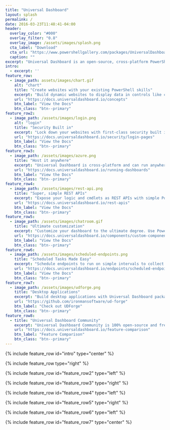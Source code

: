 ```yaml
---
title: "Universal Dashboard"
layout: splash
permalink: /
date: 2016-03-23T11:48:41-04:00
header:
  overlay_color: "#000"
  overlay_filter: "0.8"
  overlay_image: /assets/images/splash.png
  cta_label: "Download"
  cta_url: "https://www.powershellgallery.com/packages/UniversalDashboard"
  caption: ""
excerpt: "Universal Dashboard is an open-source, cross-platform PowerShell module for developing and hosting web-based, interactive dashboards."
intro: 
  - excerpt: ''
feature_row:
  - image_path: assets/images/chart.gif
    alt: "chart"
    title: "Create websites with your existing PowerShell skills"
    excerpt: "Build dynamic websites to display data in controls like charts, tables and grids as dashboards for your whole organization. Take it a step further and build fully customizable web interfaces around your existing PowerShell logic. No need to learn JavaScript, HTML or CSS. Build websites just like you would build desktop apps."
    url: "https://docs.universaldashboard.io/concepts"
    btn_label: "View the Docs"
    btn_class: "btn--primary"
feature_row2:
  - image_path: /assets/images/login.png
    alt: "login"
    title: "Security Built in"
    excerpt: "Lock down your websites with first-class security built in. Allow users to authenticate with OAuth providers like Facebook, Microsoft and Google or provide an internal authentication system like Active Directory. Lock down your REST APIs with JSON web tokens."
    url: "https://docs.universaldashboard.io/security/login-pages"
    btn_label: "View the Docs"
    btn_class: "btn--primary"
feature_row3:
  - image_path: /assets/images/azure.png
    title: "Host it anywhere"
    excerpt: "Universal Dashboard is cross-platform and can run anywhere PowerShell Core and ASP.NET Core is available. Host in Azure, IIS, as a Windows Service or simply the command line. Take advantage of Docker containers or jump into IoT with Raspberry Pi. Run in your existing infrastructure on Windows PowerShell. Universal Dashboard supports PowerShell v5.1+."
    url: "https://docs.universaldashboard.io/running-dashboards"
    btn_label: "View the Docs"
    btn_class: "btn--primary"
feature_row4:
  - image_path: /assets/images/rest-api.png
    title: "Super, simple REST APIs"
    excerpt: "Expose your logic and cmdlets as REST APIs with simple PowerShell scripts. Wrap .NET components, PowerShell commands or any command line tool as a REST API. Protect your APIs with JSON Web Tokens to provide the ultimate cross-platform automation experience."
    url: "https://docs.universaldashboard.io/rest-apis"
    btn_label: "View the Docs"
    btn_class: "btn--primary"
feature_row5:
  - image_path: /assets/images/chatroom.gif
    title: "Ultimate customization"
    excerpt: "Customize your dashboard to the ultimate degree. Use PowerShell to create completely custom components that take advantage of real-time updates with web sockets to create an amazing user experience."
    url: "https://docs.universaldashboard.io/components/custom-components/powershell-elements"
    btn_label: "View the Docs"
    btn_class: "btn--primary"
feature_row6:
  - image_path: /assets/images/scheduled-endpoints.png
    title: "Scheduled Tasks Made Easy"
    excerpt: "Schedule endpoints to run on simple intervals to collect data for your dashboard or website. Store data in a built-in cache or in your database of choice."
    url: "https://docs.universaldashboard.io/endpoints/scheduled-endpoints"
    btn_label: "View the Docs"
    btn_class: "btn--primary"
feature_row7:
  - image_path: /assets/images/udforge.png
    title: "Desktop Applications"
    excerpt: "Build desktop applications with Universal Dashboard package them into installers. "
    url: "https://github.com/ironmansoftware/ud-forge"
    btn_label: "Check out UDForge"
    btn_class: "btn--primary"
feature_row8:
  - title: "Universal Dashboard Community"
    excerpt: "Universal Dashboard Community is 100% open-source and free. Check out the differences between Community and Enterprise."
    url: "https://docs.universaldashboard.io/feature-comparison"
    btn_label: "Feature Comparison"
    btn_class: "btn--primary"
---
```


{% include feature_row id="intro" type="center" %}

{% include feature_row type="right" %}

{% include feature_row id="feature_row2" type="left" %}

{% include feature_row id="feature_row3" type="right" %}

{% include feature_row id="feature_row4" type="left" %}

{% include feature_row id="feature_row5" type="right" %}

{% include feature_row id="feature_row6" type="left" %}

{% include feature_row id="feature_row7" type="center" %}
